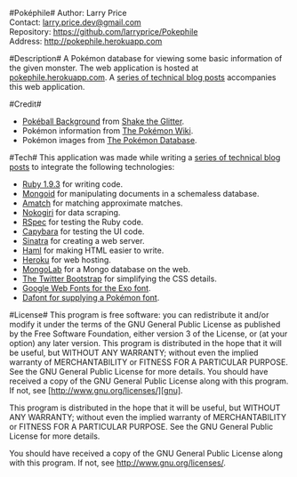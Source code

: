 #Poképhile#
Author: Larry Price  
Contact: larry.price.dev@gmail.com  
Repository: https://github.com/larryprice/Pokephile  
Address: http://pokephile.herokuapp.com

#Description#
A Pokémon database for viewing some basic information of the given monster. The web application is hosted at [pokephile.herokuapp.com][pokephile-heroku]. A [series of technical blog posts][pokephile] accompanies this web application.

[pokephile-heroku]: http://pokephile.herokuapp.com

#Credit#
* [Pokéball Background][bg] from [Shake the Glitter][stg].
* Pokémon information from [The Pokémon Wiki][pokewiki].
* Pokémon images from [The Pokémon Database][pokedb].

[bg]: http://www.shaketheglitter.com/content/desktop-backgrounds
[stg]: http://www.shaketheglitter.com/
[pokewiki]: http://pokemon.wikia.com/wiki/List_of_Pok%C3%A9mon
[pokedb]: http://img.pokemondb.net

#Tech#
This application was made while writing a [series of technical blog posts][pokephile] to integrate the following technologies:
* [Ruby 1.9.3][ruby] for writing code.
* [Mongoid][mongoid] for manipulating documents in a schemaless database.
* [Amatch][amatch] for matching approximate matches.
* [Nokogiri][nokogiri] for data scraping.
* [RSpec][rspec] for testing the Ruby code.
* [Capybara][capybara] for testing the UI code.
* [Sinatra][sinatra] for creating a web server.
* [Haml][haml] for making HTML easier to write.
* [Heroku][heroku] for web hosting.
* [MongoLab][mongolab] for a Mongo database on the web.
* [The Twitter Bootstrap][boots] for simplifying the CSS details.
* [Google Web Fonts for the Exo font][webf].
* [Dafont for supplying a Pokémon font][dafont].

[pokephile]: http://larryprice.github.com/blog/categories/pokephile/
[ruby]: http://www.ruby-lang.org/en/
[mongoid]: http://mongoid.org/en/mongoid/index.html
[amatch]: http://flori.github.com/amatch/
[rspec]: http://rspec.info
[capybara]: http://rubygems.org/gems/capybara
[nokogiri]: http://nokogiri.org
[sinatra]: http://www.sinatrarb.com/
[haml]: http://haml.info
[heroku]: http://www.heroku.com/
[mongolab]: https://www.mongolab.com/home
[boots]: http://twitter.github.com/bootstrap/
[webf]: http://www.google.com/webfonts/specimen/Exo
[dafont]: http://www.dafont.com/pokemon.font

#License#
This program is free software: you can redistribute it and/or modify it under the terms of the GNU General Public License as published by the Free Software Foundation, either version 3 of the License, or (at your option) any later version. This program is distributed in the hope that it will be useful, but WITHOUT ANY WARRANTY; without even the implied warranty of MERCHANTABILITY or FITNESS FOR A PARTICULAR PURPOSE.  See the GNU General Public License for more details. You should have received a copy of the GNU General Public License along with this program.  If not, see [http://www.gnu.org/licenses/][gnu].

[gnu]: http://www.gnu.org/licenses/

This program is distributed in the hope that it will be useful, but WITHOUT ANY WARRANTY; without even the implied warranty of MERCHANTABILITY or FITNESS FOR A PARTICULAR PURPOSE.  See the GNU General Public License for more details.

You should have received a copy of the GNU General Public License along with this program.  If not, see <http://www.gnu.org/licenses/>.
